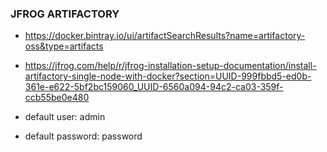 ### JFROG ARTIFACTORY

- https://docker.bintray.io/ui/artifactSearchResults?name=artifactory-oss&type=artifacts
- https://jfrog.com/help/r/jfrog-installation-setup-documentation/install-artifactory-single-node-with-docker?section=UUID-999fbbd5-ed0b-361e-e622-5bf2bc159060_UUID-6560a094-94c2-ca03-359f-ccb55be0e480

- default user: admin
- default password: password